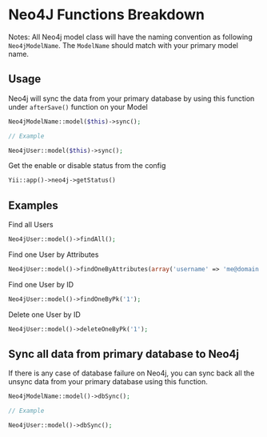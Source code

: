 # Neo4J Functions Breakdown

Notes: All Neo4j model class will have the naming convention as following `Neo4jModelName`. The `ModelName` should match with your primary model name.
## Usage

Neo4j will sync the data from your primary database by using this function under `afterSave()` function on your Model
```php
Neo4jModelName::model($this)->sync();

// Example

Neo4jUser::model($this)->sync();
```

Get the enable or disable status from the config

```php
Yii::app()->neo4j->getStatus()
```

## Examples
Find all Users

```php
Neo4jUser::model()->findAll();
```

Find one User by Attributes

```php
Neo4jUser::model()->findOneByAttributes(array('username' => 'me@domain.tld'));
```

Find one User by ID

```php
Neo4jUser::model()->findOneByPk('1');
```

Delete one User by ID

```php
Neo4jUser::model()->deleteOneByPk('1');
```

## Sync all data from primary database to Neo4j

If there is any case of database failure on Neo4j, you can sync back all the unsync data from your primary database using this function.

```php
Neo4jModelName::model()->dbSync();

// Example

Neo4jUser::model()->dbSync();
```